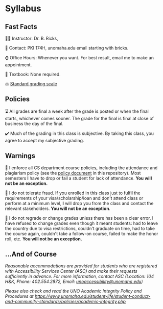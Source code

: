 # Syllabus

## Fast Facts

:man_teacher: Instructor: Dr. B. Ricks,  

:email: Contact: PKI 174H, unomaha.edu email starting with bricks.

:watch: Office Hours: Whenever you want. For best result, email me to make an appointment.

:closed_book: Textbook: None required.

:balance_scale: [Standard grading scale](https://github.com/bricksphd/teaching/blob/master/GradingScale.md)

## Policies

:hourglass: All grades are final a week after the grade is posted or when the final starts, whichever comes sooner. The grade for the final is final at close of business the day of the final.

:heavy_check_mark: Much of the grading in this class is subjective.  By taking this class, you agree to accept my subjective grading.
 
 ## Warnings

:rotating_light: I enforce all CS department course policies, including the attendance and plagiarism policy (see the [policy document](https://github.com/bricksphd/teaching/blob/master/CSPolicies.docx) in this repository). 
Most semesters I have to drop or fail a student for lack of attendance. 
**You will not be an exception.** 

:rotating_light: I do not tolerate fraud. If you enrolled in this class just to fulfil the requirements of your visa/scholarship/loan and don't attend class or perform at a minimum level, I will drop you from the class and contact the relevant stakeholders. **You will not be an exception.** 

:rotating_light: I do not regrade or change grades unless there has been a clear error. I have refused to change grades even though it meant students: had to leave the country due to visa restrictions,  couldn't graduate on time, had to take the course again, couldn't take a follow-on course, failed to make the honor roll, etc. **You will not be an exception.** 

## ...And of Course

_Reasonable accommodations are provided for students who are registered with Accessibility Services Center (ASC) and make their requests sufficiently in advance. For more information, contact ASC (Location: 104 H&K, Phone: 402.554.2872, Email: unoaccessibility@unomaha.edu)_

_Please also check and read the UNO Academic Integrity Policy and Procedures at https://www.unomaha.edu/student-life/student-conduct-and-community-standards/policies/academic-integrity.php_

